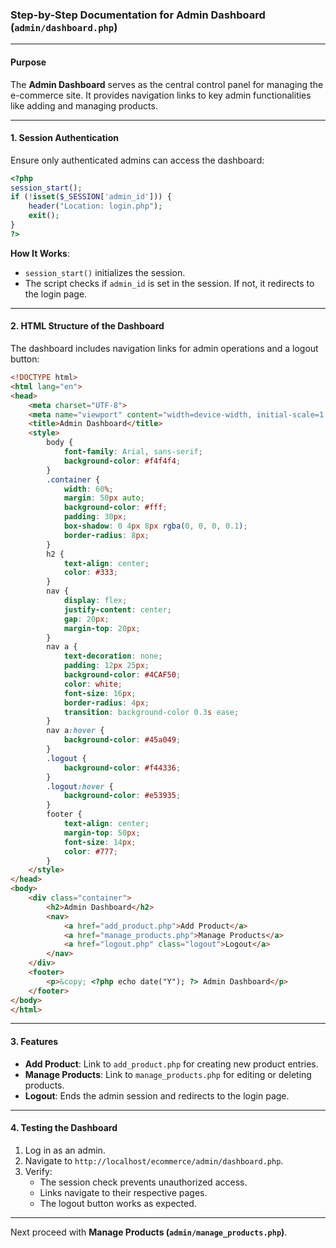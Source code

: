 ### Step-by-Step Documentation for Admin Dashboard (`admin/dashboard.php`)

---

#### Purpose
The **Admin Dashboard** serves as the central control panel for managing the e-commerce site. It provides navigation links to key admin functionalities like adding and managing products.

---

#### 1. Session Authentication
Ensure only authenticated admins can access the dashboard:

```php
<?php
session_start();
if (!isset($_SESSION['admin_id'])) {
    header("Location: login.php");
    exit();
}
?>
```

**How It Works**:
- `session_start()` initializes the session.
- The script checks if `admin_id` is set in the session. If not, it redirects to the login page.

---

#### 2. HTML Structure of the Dashboard
The dashboard includes navigation links for admin operations and a logout button:

```html
<!DOCTYPE html>
<html lang="en">
<head>
    <meta charset="UTF-8">
    <meta name="viewport" content="width=device-width, initial-scale=1.0">
    <title>Admin Dashboard</title>
    <style>
        body {
            font-family: Arial, sans-serif;
            background-color: #f4f4f4;
        }
        .container {
            width: 60%;
            margin: 50px auto;
            background-color: #fff;
            padding: 30px;
            box-shadow: 0 4px 8px rgba(0, 0, 0, 0.1);
            border-radius: 8px;
        }
        h2 {
            text-align: center;
            color: #333;
        }
        nav {
            display: flex;
            justify-content: center;
            gap: 20px;
            margin-top: 20px;
        }
        nav a {
            text-decoration: none;
            padding: 12px 25px;
            background-color: #4CAF50;
            color: white;
            font-size: 16px;
            border-radius: 4px;
            transition: background-color 0.3s ease;
        }
        nav a:hover {
            background-color: #45a049;
        }
        .logout {
            background-color: #f44336;
        }
        .logout:hover {
            background-color: #e53935;
        }
        footer {
            text-align: center;
            margin-top: 50px;
            font-size: 14px;
            color: #777;
        }
    </style>
</head>
<body>
    <div class="container">
        <h2>Admin Dashboard</h2>
        <nav>
            <a href="add_product.php">Add Product</a>
            <a href="manage_products.php">Manage Products</a>
            <a href="logout.php" class="logout">Logout</a>
        </nav>
    </div>
    <footer>
        <p>&copy; <?php echo date("Y"); ?> Admin Dashboard</p>
    </footer>
</body>
</html>
```

---

#### 3. Features
- **Add Product**: Link to `add_product.php` for creating new product entries.
- **Manage Products**: Link to `manage_products.php` for editing or deleting products.
- **Logout**: Ends the admin session and redirects to the login page.

---

#### 4. Testing the Dashboard
1. Log in as an admin.
2. Navigate to `http://localhost/ecommerce/admin/dashboard.php`.
3. Verify:
   - The session check prevents unauthorized access.
   - Links navigate to their respective pages.
   - The logout button works as expected.

---

Next proceed with **Manage Products (`admin/manage_products.php`)**.


